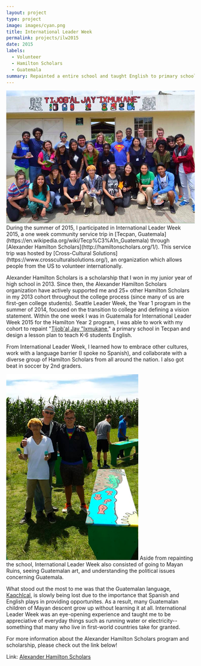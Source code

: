 ```yaml
---
layout: project
type: project
image: images/cyan.png
title: International Leader Week
permalink: projects/ilw2015
date: 2015
labels:
  - Volunteer
  - Hamilton Scholars
  - Guatemala
summary: Repainted a entire school and taught English to primary schoolers in Tecpan, Guatemala with 25+ Hamilton Scholars through Cross-Cultural Solutions.
---
```

<img class class="ui medium right floated rounded image" src="../images/ilw1.png">
During the summer of 2015, I participated in International Leader Week 2015, a one week community service trip in [Tecpan, Guatemala](https://en.wikipedia.org/wiki/Tecp%C3%A1n_Guatemala) through [Alexander Hamilton Scholars](http://hamiltonscholars.org/1/).
This service trip was hosted by [Cross-Cultural Solutions](https://www.crossculturalsolutions.org/), an organization which allows people from the US to volunteer internationally.

Alexander Hamilton Scholars is a scholarship that I won in my junior year of high school in 2013. Since then, the Alexander Hamilton Scholars organization have actively supported me and 25+ other Hamilton Scholars in my 2013 cohort throughout the college process (since many of us are first-gen college students). Seattle Leader Week, the Year 1 program in the summer of 2014, focused on the transition to college and defining a vision statement. Within the one week I was in Guatemala for International Leader Week 2015 for the Hamilton Year 2 program, I was able to work with my cohort to repaint "[Tijob'al Jay "Ixmukane](http://amarillasya.com/centro-educativo-ixmukane-tijobal-jay-ixmukane-135351.html)," a primary school in Tecpan and design a lesson plan to teach K-6 students English.

From International Leader Week, I learned how to embrace other cultures, work with a language barrier (I spoke no Spanish), and collaborate with a diverse group of Hamilton Scholars from all around the nation.
I also got beat in soccer by 2nd graders.

<img class class="ui medium right floated rounded image" src="../images/ilw3.png">
Aside from repainting the school, International Leader Week also consisted of going to Mayan Ruins, seeing Guatemalan art, and understanding the political issues concerning Guatemala.

What stood out the most to me was that the Guatemalan language, [Kaqchlcal](http://www.native-languages.org/kaqchikel.htm), is slowly being lost due to the importance that Spanish and English plays in providing opportunites. As a result, many Guatemalan children of Mayan descent grow up without learning it at all. International Leader Week was an eye-opening experience and taught me to be appreciative of everyday things such as running water or electricity-- something that many who live in first-world countries take for granted.

For more information about the Alexander Hamilton Scholars program and scholarship, please check out the link below!

Link: <a href="http://hamiltonscholars.org/1/the-program/who-we-serve/">Alexander Hamilton Scholars</a>
